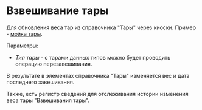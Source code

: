 Взвешивание тары
=========================

Для обновления веса тар из справочника "Тары" через киоски. Пример - [мойка тары](../../../../Cheese/SemiHardCheese/ContainerWashing.md).

Параметры:

- *Тип тары* - с тарами данных типов можно будет проводить операцию перезавешивания.

В результате в элементах справочника "Тары" изменяется вес и дата последнего завешивания.

Также, есть регистр сведений для отслеживания истории изменения веса тары "Взвешивания тары".
